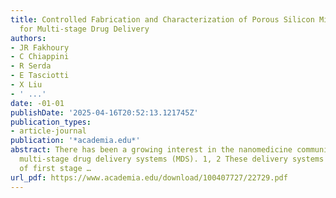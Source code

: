```yaml
---
title: Controlled Fabrication and Characterization of Porous Silicon Microparticles
  for Multi-stage Drug Delivery
authors:
- JR Fakhoury
- C Chiappini
- R Serda
- E Tasciotti
- X Liu
- ' ...'
date: -01-01
publishDate: '2025-04-16T20:52:13.121745Z'
publication_types:
- article-journal
publication: '*academia.edu*'
abstract: There has been a growing interest in the nanomedicine community to develop
  multi-stage drug delivery systems (MDS). 1, 2 These delivery systems are composed
  of first stage …
url_pdf: https://www.academia.edu/download/100407727/22729.pdf
---
```

